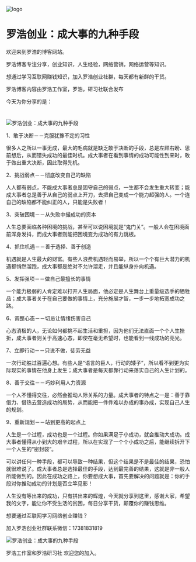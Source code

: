 ![logo](https://docsify.js.org/_media/icon.svg)

# 罗浩创业：成大事的九种手段

欢迎来到罗浩的博客网站。

罗浩博客专注分享，创业知识，人生经验，网络营销，网络运营等知识。

想通过学习互联网赚钱知识，加入罗浩创业社群，每天都有新鲜的干货。

罗浩博客内容由罗浩工作室，罗浩，研习社联合发布

今天为你分享的是：



# 

![罗浩创业：成大事的九种手段](http://img.ixwl.cn/wp-content/uploads/2019/02/46b52a6c17da6d4800aae361e25bf70d.jpg)

1、敢于决断－－克服犹豫不定的习性　

很多人之所以一事无成，最大的毛病就是缺乏敢于决断的手段，总是左顾右盼、思前想后，从而错失成功的最佳时机。成大事者在看到事情的成功可能性到来时，敢于做出重大决断，因此取得先机。

2、挑战弱点－－彻底改变自己的缺陷

人人都有弱点，不能成大事者总是固守自己的弱点，一生都不会发生重大转变；能成大事者总是善于从自己的弱点上开刀，去把自己变成一个能力超强的人。一个连自己的缺陷都不能纠正的人，只能是失败者！

3、突破困境－－从失败中撮成功的资本

人生总要面临各种困境的挑战，甚至可以说困境就是“鬼门关”。一般人会在困境面前浑身发抖，而成大事者则能把困境变为成功的有力跳板。

4、抓住机遇－－善于选择、善于创造　

机遇就是人生最大的财富。有些人浪费机遇轻而易举，所以一个个有巨大潜力的机遇都悄然溜跑，成大事都是绝对不允许溜走，并且能纵身扑向机遇。

5、发挥强项－－做自己最擅长的事情

一个能力极弱的人肯定难以打开人生局面，他必定是人生舞台上重量级选手的牺牲品；成大事者关于在自己要做的事情上，充分施展才智，一步一步地拓宽成功之路。

6、调整心态－－切忌让情绪伤害自己　

心态消极的人，无论如何都挑不起生活和重担，因为他们无法直面一个个人生挫折，成大事者则关于高速心态，即使在毫无希望时，也能看到一线成功的亮光。

7、立即行动－－只说不做，徒劳无益

一次行动胜过百遍心想。有些人是“语言的巨人，行动的矮子”，所以看不到更为实际现实的事情在他身上发生；成大事者是每天都靠行动来落实自己的人生计划的。

8、善于交往－－巧妙利用人力资源　

一个人不懂得交往，必然会推动人际关系的力量。成大事者的特点之一是：善于靠借力、借热去营造成功的局势，从而能把一件件难以办成的事办成，实现自己人生的规划。

9、重新规划－－站到更高的起点上　

人生是一个过程，成功也是一个过程。你如果满足于小成功，就会推动大成功。成大事者懂得从小到大的艰辛过程，所以在实现了一个个小成功之后，能继续拆开下一个人生的“密封袋”。

可以讲任何一种手段，都可以导致一种结果，但这个结果是不是最佳的结果，恐怕就很难说了。成大事者总是选择最佳的手段，达到最完善的结果，这就是非一般人所能做到的。因此在成功之路上，你要想成大事，首先要解决的问题就是：你的手段对你推动成功的计划是否立竿见影！

人生没有等出来的成功，只有拼出来的辉煌，今天就分享到这里，感谢大家，希望我的文字，能让你不受生活的贫困，每日分享干货，颠覆你的赚钱思维。

想要通过互联网学习网络创业赚钱？

加入罗浩创业社群联系微信：17381831819

![罗浩创业：成大事的九种手段](http://img.ixwl.cn/wp-content/uploads/2019/02/e33b50740eab0ec28f1a2787897c4fe0.jpg)

罗浩工作室和罗浩研习社 欢迎您的加入。